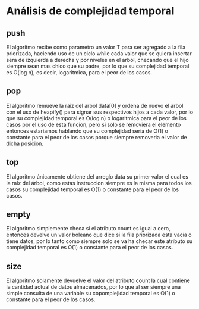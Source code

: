# Análisis de complejidad temporal

## push
El algoritmo recibe como parametro un valor T para ser agregado a la fila priorizada, haciendo uso de un ciclo while cada valor que se quiera insertar sera de izquierda a derecha y por niveles en el arbol, checando que el hijo siempre sean mas chico que su padre, por lo que su complejidad temporal es O(log n), es decir, logaritmica, para el peor de los casos.

## pop
El algoritmo remueve la raiz del arbol data[0] y
ordena de nuevo el arbol con el uso de heapify() para signar sus respectivos hijos a cada valor, por lo que su complejidad temporal es O(log n) o logaritmica para el peor
de los casos por el uso de esta funcion, pero si solo se removiera el elemento entonces estariamos hablando que su complejidad seria de O(1) o constante para el peor de los casos porque siempre removeria el valor de dicha posicion.

## top
El algoritmo únicamente obtiene del arreglo data su primer valor el cual es la raíz del árbol, como estas instruccion siempre es la misma para todos los casos su complejidad temporal es O(1) o constante para el peor de los casos.

## empty
El algoritmo simplemente checa si el atributo count es igual a cero, entonces develve un valor boleano que dice si la fila priorizada esta vacía o tiene datos, por lo tanto como siempre solo se va ha checar este atributo su
complejidad temporal es O(1) o constante para el peor de los casos.

## size
El algoritmo solamente devuelve el valor del atributo count la cual contiene la cantidad actual de datos almacenados, por lo que al ser siempre una simple consulta de una variable
su copomplejidad temporal es O(1) o constante para el peor de los casos.
